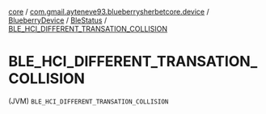 [core](../../../index.md) / [com.gmail.ayteneve93.blueberrysherbetcore.device](../../index.md) / [BlueberryDevice](../index.md) / [BleStatus](index.md) / [BLE_HCI_DIFFERENT_TRANSATION_COLLISION](./-b-l-e_-h-c-i_-d-i-f-f-e-r-e-n-t_-t-r-a-n-s-a-t-i-o-n_-c-o-l-l-i-s-i-o-n.md)

# BLE_HCI_DIFFERENT_TRANSATION_COLLISION

(JVM) `BLE_HCI_DIFFERENT_TRANSATION_COLLISION`